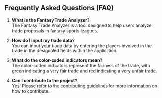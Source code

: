 ## Frequently Asked Questions (FAQ)
1. **What is the Fantasy Trade Analyzer?**  
   The Fantasy Trade Analyzer is a tool designed to help users analyze trade proposals in fantasy sports leagues.

2. **How do I input my trade data?**  
   You can input your trade data by entering the players involved in the trade in the designated fields within the application.

3. **What do the color-coded indicators mean?**  
   The color-coded indicators represent the fairness of the trade, with green indicating a very fair trade and red indicating a very unfair trade.

4. **Can I contribute to the project?**  
   Yes! Please refer to the contributing guidelines for more information on how to contribute.

